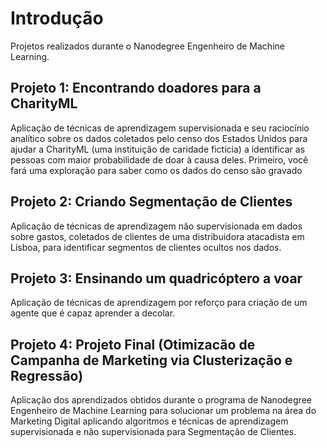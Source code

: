 # Introdução

Projetos realizados durante o Nanodegree Engenheiro de Machine Learning.

## Projeto 1: Encontrando doadores para a CharityML

Aplicação de técnicas de aprendizagem supervisionada e seu raciocínio analítico sobre os dados coletados pelo censo dos Estados Unidos para ajudar a CharityML (uma instituição de caridade fictícia) a identificar as pessoas com maior probabilidade de doar à causa deles. Primeiro, você fará uma exploração para saber como os dados do censo são gravado

## Projeto 2: Criando Segmentação de Clientes

Aplicação de técnicas de aprendizagem não supervisionada em dados sobre gastos, coletados de clientes de uma distribuidora atacadista em Lisboa, para identificar segmentos de clientes ocultos nos dados. 

## Projeto 3: Ensinando um quadricóptero a voar

Aplicação de técnicas de aprendizagem por reforço para criação de um agente que é capaz aprender a decolar.

## Projeto 4: Projeto Final (Otimizacão de Campanha de Marketing via Clusterização e Regressão)

Aplicação dos aprendizados obtidos durante o programa de Nanodegree Engenheiro de Machine Learning para solucionar um problema na área do Marketing Digital aplicando algoritmos e técnicas de aprendizagem supervisionada e não supervisionada para Segmentação de Clientes.

